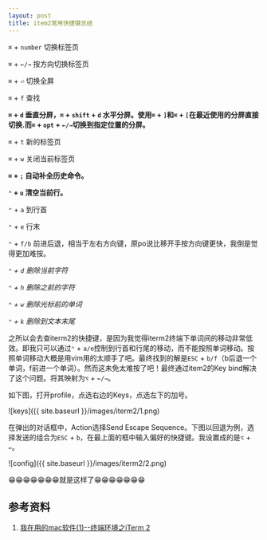 ```yaml
---
layout: post
title: item2常用快捷键总结
---
```


`⌘` + `number` 切换标签页

`⌘` + `←/→` 按方向切换标签页

`⌘` + `⏎` 切换全屏

`⌘` + `f` 查找

<!--more-->

**`⌘` + `d` 垂直分屏，`⌘` + `shift` + `d` 水平分屏。使用`⌘` + `]`和`⌘` + `[`在最近使用的分屏直接切换.而`⌘` + `opt` + `←/→`切换到指定位置的分屏。**

`⌘` + `t` 新的标签页

`⌘` + `w` 关闭当前标签页

**`⌘` + `;` 自动补全历史命令。**

**`⌃` + `u` 清空当前行。**

`⌃` + `a` 到行首

`⌃` + `e` 行末

`⌃` + `f/b` 前进后退，相当于左右方向键，原po说比移开手按方向键更快，我倒是觉得更加难按。

*`⌃` + `d` 删除当前字符*

*`⌃` + `h` 删除之前的字符*

*`⌃` + `w` 删除光标前的单词*

*`⌃` + `k` 删除到文本末尾*

之所以会去查iterm2的快捷键，是因为我觉得iterm2终端下单词间的移动非常低效。即我只可以通过`⌃` + `a/e`控制到行首和行尾的移动，而不能按照单词移动。按照单词移动大概是用vim用的太顺手了吧。最终找到的解是`ESC` + `b/f`（b后退一个单词，f前进一个单词）。然而这未免太难按了吧！最终通过item2的Key bind解决了这个问题。将其映射为`⌥` + `←/→`。

如下图，打开profile，点选右边的Keys，点选左下的加号。

![keys]({{ site.baseurl }}/images/iterm2/1.png)

在弹出的对话框中，Action选择Send Escape Sequence。下图以回退为例，选择发送的组合为`ESC` + `b`，在最上面的框中输入偏好的快捷键。我设置成的是`⌥` + `←`。

![config]({{ site.baseurl }}/images/iterm2/2.png)

😁😁😁😁😁😁😁就是这样了😁😁😁😁😁😁😁

## 参考资料

1. [我在用的mac软件(1)--终端环境之iTerm 2](http://www.ddvip.com/tech/1000185053.html)
